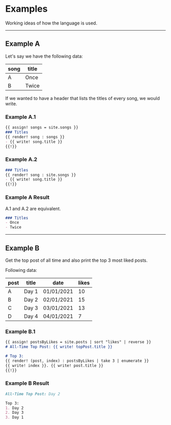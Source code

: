 # Examples

Working ideas of how the language is used.

---

## Example A

Let's say we have the following data:  

| song | title |
| ---- | ----- |
| A    | Once  |
| B    | Twice |

If we wanted to have a header that lists the titles of every song, we would write.

### Example A.1

```md
{{ assign! songs = site.songs }}
### Titles
{{ render! song : songs }}
- {{ write! song.title }}
{{!}}
```

### Example A.2

```md
### Titles
{{ render! song : site.songs }}
- {{ write! song.title }}
{{!}}
```

### Example A Result

A.1 and A.2 are equivalent.  

```md
### Titles
- Once
- Twice
```

---

## Example B

Get the top post of all time and also print the top 3 most liked posts.

Following data:

| post | title | date | likes |
| ---- | ----- | ---- | ----  |
| A    | Day 1 | 01/01/2021 | 10 |
| B    | Day 2 | 02/01/2021 | 15 |
| C    | Day 3 | 03/01/2021 | 13 |
| D    | Day 4 | 04/01/2021 | 7  |

### Example B.1

```md
{{ assign! postsByLikes = site.posts | sort "likes" | reverse }}
# All-Time Top Post: {{ write! topPost.title }}

# Top 3: 
{{ render! (post, index) : postsByLikes | take 3 | enumerate }}
{{ write! index }}. {{ write! post.title }}
{{!}}
```

### Example B Result

```md
All-Time Top Post: Day 2

Top 3:
1. Day 2
2. Day 3
3. Day 1
```
